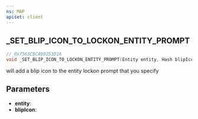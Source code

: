 ```yaml
---
ns: MAP
apiset: client
---
```

## _SET_BLIP_ICON_TO_LOCKON_ENTITY_PROMPT

```c
// 0x7563CBCA99253D1A
void _SET_BLIP_ICON_TO_LOCKON_ENTITY_PROMPT(Entity entity, Hash blipIcon);
```

will add a blip icon to the entity lockon prompt that you specify

## Parameters
* **entity**:
* **blipIcon**:
